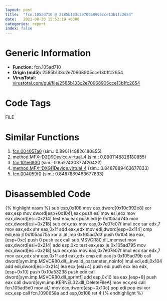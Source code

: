 ```yaml
---
layout: post
title:  "fcn.105ad710 @ 2585b133c2e70968905cce13b1fc2654"
date:   2021-08-30 15:52:19 +0300
categories: report
index: false
---
```


# Generic Information
- **Function:** fcn.105ad710
- **Origin (md5):** 2585b133c2e70968905cce13b1fc2654
- **VirusTotal:** [virustotal.com/gui/file/2585b133c2e70968905cce13b1fc2654][virustotal_ref]

# Code Tags
<span class="tag" id="FILE">FILE</span>


# Similar Functions

1. [fcn.004057a0][similar_1_ref] (sim.: 0.8901148826180855)
2. [method.MFX꞉꞉D3D9Device.virtual\_4][similar_2_ref] (sim.: 0.8901148826180855)
3. [fcn.101e6930][similar_3_ref] (sim.: 0.8527430377420422)
4. [method.MFX꞉꞉DXGI1Device.virtual\_4][similar_4_ref] (sim.: 0.8487889463677833)
5. [fcn.004059f0][similar_5_ref] (sim.: 0.8487889463677833)


# Disassembled Code

{% highlight nasm %}
sub esp,0x108
mov eax,dword[0x10c992e8]
xor eax,esp
mov dword[esp+0x104],eax
push esi
mov esi,ecx
mov eax,dword[esi+0x214]
test eax,eax
push edi
je 0x105ad74b
mov ecx,dword[esi+0x218]
sub ecx,eax
mov eax,0x7e07e07f
imul ecx
sar edx,7
mov eax,edx
shr eax,0x1f
add eax,edx
mov edi,dword[esp+0x114]
cmp edi,eax
jl 0x105ad75a
xor al,al
jmp 0x105ad7d3
push 0x104
lea eax,[esp+0xc]
push 0
push eax
call sub.MSVCR80.dll_memset
mov eax,dword[esi+0x214]
add esp,0xc
test eax,eax
je 0x105ad795
mov ecx,dword[esi+0x218]
sub ecx,eax
mov eax,0x7e07e07f
imul ecx
sar edx,7
mov eax,edx
shr eax,0x1f
add eax,edx
cmp edi,eax
jb 0x105ad79b
call dword[sym.imp.MSVCR80.dll__invalid_parameter_noinfo]
imul edi,edi,0x104
add edi,dword[esi+0x214]
lea ecx,[esi+4]
push edi
push ecx
lea edx,[esp+0x10]
push 0x10a53238
push edx
call dword[sym.imp.MSVCR80.dll_sprintf]
add esp,0x10
lea eax,[esp+8]
push eax
call dword[sym.imp.KERNEL32.dll_DeleteFileA]
mov ecx,esi
call fcn.105ad5e0
mov al,1
mov ecx,dword[esp+0x10c]
pop edi
pop esi
xor ecx,esp
call fcn.1090658a
add esp,0x108
ret 4
{% endhighlight %}


[similar_1_ref]: /report/fcn.004057a0@d59f9c4f445b9f980173dec064f55091
[similar_2_ref]: /report/method.MFX꞉꞉D3D9Device.virtual_4@d59f9c4f445b9f980173dec064f55091
[similar_3_ref]: /report/fcn.101e6930@2585b133c2e70968905cce13b1fc2654
[similar_4_ref]: /report/method.MFX꞉꞉DXGI1Device.virtual_4@d59f9c4f445b9f980173dec064f55091
[similar_5_ref]: /report/fcn.004059f0@d59f9c4f445b9f980173dec064f55091
[virustotal_ref]: https://www.virustotal.com/gui/file/2585b133c2e70968905cce13b1fc2654